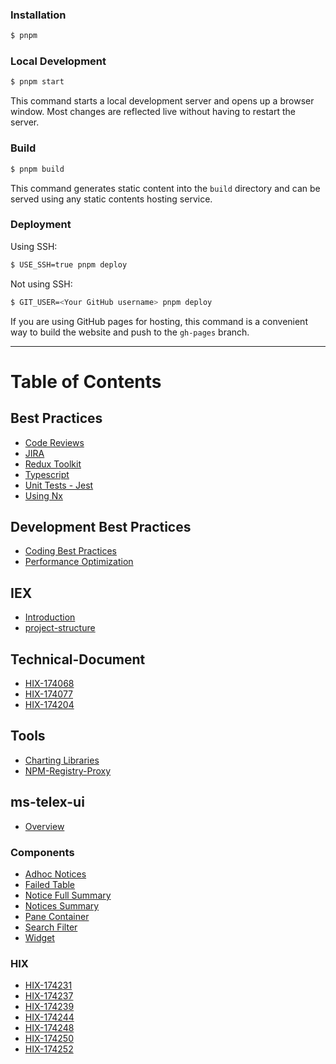 ### Installation

```bash
$ pnpm
```

### Local Development

```bash
$ pnpm start
```

This command starts a local development server and opens up a browser window. Most changes are reflected live without having to restart the server.

### Build

```bash
$ pnpm build
```

This command generates static content into the `build` directory and can be served using any static contents hosting service.

### Deployment

Using SSH:

```bash
$ USE_SSH=true pnpm deploy
```

Not using SSH:

```bash
$ GIT_USER=<Your GitHub username> pnpm deploy
```

If you are using GitHub pages for hosting, this command is a convenient way to build the website and push to the `gh-pages` branch.


-----------
# Table of Contents


## Best Practices
- [Code Reviews](docs/Best%20Practices/Code%20Reviews/Intro.md)
- [JIRA](docs/Best%20Practices/JIRA/Intro.md)
- [Redux Toolkit](docs/Best%20Practices/Redux%20Toolkit/Intro.md)
- [Typescript](docs/Best%20Practices/Typescript/Intro.md)
- [Unit Tests - Jest](docs/Best%20Practices/Unit%20Tests%20-%20Jest/Intro.md)
- [Using Nx](docs/Best%20Practices/Using%20Nx/Intro.md)

## Development Best Practices
- [Coding Best Practices](docs/Development-Best-Practices/Coding-Best-Practices.md)
- [Performance Optimization](docs/Development-Best-Practices/Performance-Optimization.md)

## IEX
- [Introduction](docs/IEX/intro.md)
- [project-structure](docs/IEX/project-structure.md)

## Technical-Document
- [HIX-174068](docs/Technical-Document/24.3/HIX-174068.md)
- [HIX-174077](docs/Technical-Document/24.3/HIX-174077.md)
- [HIX-174204](docs/Technical-Document/24.3/HIX-174204.md)

## Tools
- [Charting Libraries](docs/Tools/Charting%20Libraries/Introduction.md)
- [NPM-Registry-Proxy](docs/Tools/NPM-Registry-Proxy/Intro.md)

## ms-telex-ui
- [Overview](docs/ms-telex-ui/24.3/Overview.md)

### Components
- [Adhoc Notices](docs/ms-telex-ui/24.3/Components/AdhocNotices.md)
- [Failed Table](docs/ms-telex-ui/24.3/Components/FailedTable.md)
- [Notice Full Summary](docs/ms-telex-ui/24.3/Components/NoticeFullSummary.md)
- [Notices Summary](docs/ms-telex-ui/24.3/Components/NoticesSummary.md)
- [Pane Container](docs/ms-telex-ui/24.3/Components/PaneContainer.md)
- [Search Filter](docs/ms-telex-ui/24.3/Components/SearchFilter.md)
- [Widget](docs/ms-telex-ui/24.3/Components/Widget.md)

### HIX
- [HIX-174231](docs/ms-telex-ui/24.3/HIX/HIX-174231.md)
- [HIX-174237](docs/ms-telex-ui/24.3/HIX/HIX-174237.md)
- [HIX-174239](docs/ms-telex-ui/24.3/HIX/HIX-174239.md)
- [HIX-174244](docs/ms-telex-ui/24.3/HIX/HIX-174244.md)
- [HIX-174248](docs/ms-telex-ui/24.3/HIX/HIX-174248.md)
- [HIX-174250](docs/ms-telex-ui/24.3/HIX/HIX-174250.md)
- [HIX-174252](docs/ms-telex-ui/24.3/HIX/HIX-174252.md)